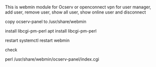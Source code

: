 This is webmin module for Ocserv or openconnect vpn for user manager, add user, remove user, show all user, show online user and disconnect

copy ocserv-panel
to
/usr/share/webmin

install libcgi-pm-perl
apt install libcgi-pm-perl

restart
systemctl restart webmin

check

perl /usr/share/webmin/ocserv-panel/index.cgi
